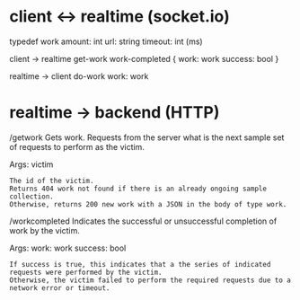 client <-> realtime (socket.io)
===================
typedef work
  amount: int
  url: string
  timeout: int (ms)

client -> realtime
  get-work
  work-completed
    {
      work: work
      success: bool
    }

realtime -> client
  do-work
    work: work

realtime -> backend (HTTP)
====================
/getwork
  Gets work. Requests from the server what is the next sample set of requests to perform as the victim.

  Args:
    victim

    The id of the victim.
    Returns 404 work not found if there is an already ongoing sample collection.
    Otherwise, returns 200 new work with a JSON in the body of type work.

/workcompleted
  Indicates the successful or unsuccessful completion of work by the victim.

  Args:
    work: work
    success: bool

    If success is true, this indicates that a the series of indicated requests were performed by the victim.
    Otherwise, the victim failed to perform the required requests due to a network error or timeout.
